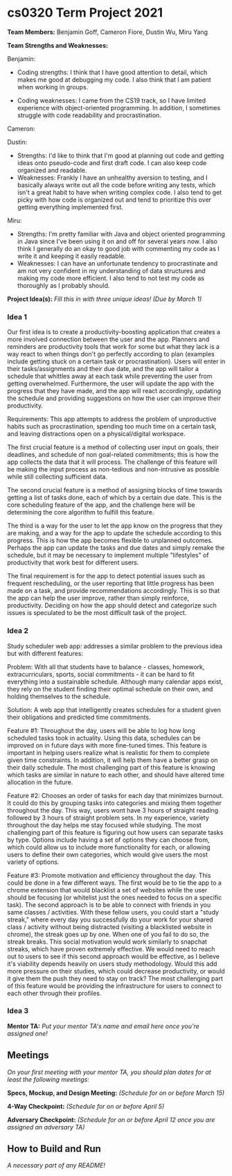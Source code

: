 # cs0320 Term Project 2021

**Team Members:** Benjamin Goff, Cameron Fiore, Dustin Wu, Miru Yang

**Team Strengths and Weaknesses:**

Benjamin:

- Coding strengths: I think that I have good attention to detail, which makes me good at debugging my code.
I also think that I am patient when working in groups.

- Coding weaknesses: I came from the CS19 track, so I have limited experience with object-oriented programming.
  In addition, I sometimes struggle with code readability and procrastination.
  
Cameron:

Dustin:

* Strengths: I'd like to think that I'm good at planning out code and getting ideas onto pseudo-code
  and first draft code. I can also keep code organized and readable.
* Weaknesses: Frankly I have an unhealthy aversion to testing, and I basically always write out all
  the code before writing any tests, which isn't a great habit to have when writing complex code. I
  also tend to get picky with how code is organized out and tend to prioritize this over getting
  everything implemented first.

Miru:

* Strengths: I'm pretty familiar with Java and object oriented programming in Java since I've 
  been using it on and off for several years now. I also think I generally do an okay to good job with
  commenting my code as I write it and keeping it easily readable.
* Weaknesses: I can have an unfortunate tendency to procrastinate and am not very confident
  in my understanding of data structures and making my code more efficient. I also tend to not
  test my code as thoroughly as I probably should. 

**Project Idea(s):** _Fill this in with three unique ideas! (Due by March 1)_

### Idea 1

Our first idea is to create a productivity-boosting application that creates a more involved
connection between the user and the app. Planners and reminders are productivity tools that work for
some but what they lack is a way react to when things don't go perfectly according to plan
(examples include getting stuck on a certain task or procrastination). Users will enter in their
tasks/assignments and their due date, and the app will tailor a schedule that whittles away at each
task while preventing the user from getting overwhelmed. Furthermore, the user will update the app
with the progress that they have made, and the app will react accordingly, updating the schedule and
providing suggestions on how the user can improve their productivity.

Requirements: This app attempts to address the problem of unproductive habits such as
procrastination, spending too much time on a certain task, and leaving distractions open on a
physical/digital workspace.

The first crucial feature is a method of collecting user input on goals, their deadlines, and
schedule of non goal-related commitments; this is how the app collects the data that it will
process. The challenge of this feature will be making the input process as non-tedious and
non-intrusive as possible while still collecting sufficient data.

The second crucial feature is a method of assigning blocks of time towards getting a list of tasks
done, each of which by a certain due date. This is the core scheduling feature of the app, and the
challenge here will be determining the core algorithm to fulfill this feature.

The third is a way for the user to let the app know on the progress that they are making, and a way
for the app to update the schedule according to this progress. This is how the app becomes flexible
to unplanned outcomes. Perhaps the app can update the tasks and due dates and simply remake the
schedule, but it may be necessary to implement multiple "lifestyles" of productivity that work best
for different users.

The final requirement is for the app to detect potential issues such as frequent rescheduling, or
the user reporting that little progress has been made on a task, and provide recommendations
accordingly. This is so that the app can help the user improve, rather than simply reinforce,
productivity. Deciding on how the app should detect and categorize such issues is speculated to be
the most difficult task of the project.

### Idea 2

Study scheduler web app: addresses a similar problem to the previous idea but with different 
features:

Problem: With all that students have to balance - classes, homework, extracurriculars, sports,
social commitments - it can be hard to fit everything into a sustainable schedule. Although many
calendar apps exist, they rely on the student finding their optimal schedule on their own, and
holding themselves to the schedule.

Solution: A web app that intelligently creates schedules for a student given their obligations and
predicted time commitments.

Feature #1: Throughout the day, users will be able to log how long scheduled tasks took in
actuality. Using this data, schedules can be improved on in future days with more fine-tuned times.
This feature is important in helping users realize what is realistic for them to complete given time
constraints. In addition, it will help them have a better grasp on their daily schedule. The most
challenging part of this feature is knowing which tasks are similar in nature to each other, and
should have altered time allocation in the future.

Feature #2: Chooses an order of tasks for each day that minimizes burnout. It could do this by
grouping tasks into categories and mixing them together throughout the day. This way, users wont
have 3 hours of straight reading followed by 3 hours of straight problem sets. In my experience,
variety throughout the day helps me stay focused while studying. The most challenging part of this
feature is figuring out how users can separate tasks by type. Options include having a set of
options they can choose from, which could allow us to include more functionality for each, or
allowing users to define their own categories, which would give users the most variety of options.

Feature #3: Promote motivation and efficiency throughout the day. This could be done in a few
different ways. The first would be to tie the app to a chrome extension that would blacklist a set
of websites while the user should be focusing (or whitelist just the ones needed to focus on a
specific task). The second approach is to be able to connect with friends in you same classes /
activities. With these fellow users, you could start a "study streak," where every day you
successfully do your work for your shared class / activity without being distracted (visiting a
blacklisted website in chrome), the streak goes up by one. When one of you fail to do so, the streak
breaks. This social motivation would work similarly to snapchat streaks, which have proven extremely
effective. We would need to reach out to users to see if this second approach would be effective, as
I believe it's viability depends heavily on users study methodology. Would this add more pressure on
their studies, which could decrease productivity, or would it give them the push they need to stay
on track? The most challenging part of this feature would be providing the infrastructure for users
to connect to each other through their profiles.

### Idea 3

**Mentor TA:** _Put your mentor TA's name and email here once you're assigned one!_

## Meetings

_On your first meeting with your mentor TA, you should plan dates for at least the following
meetings:_

**Specs, Mockup, and Design Meeting:** _(Schedule for on or before March 15)_

**4-Way Checkpoint:** _(Schedule for on or before April 5)_

**Adversary Checkpoint:** _(Schedule for on or before April 12 once you are assigned an adversary
TA)_

## How to Build and Run

_A necessary part of any README!_
